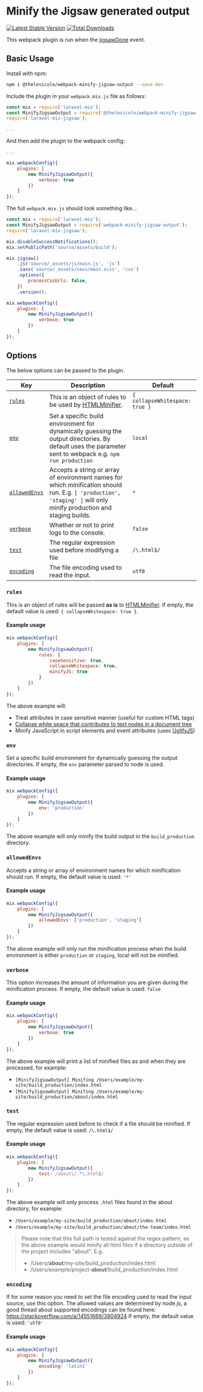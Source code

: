 # Minify the Jigsaw generated output
[![Latest Stable Version](https://img.shields.io/npm/v/@thelevicole/webpack-minify-jigsaw-output)](https://www.npmjs.com/package/@thelevicole/webpack-minify-jigsaw-output)
[![Total Downloads](https://img.shields.io/npm/dt/@thelevicole/webpack-minify-jigsaw-output)](https://www.npmjs.com/package/@thelevicole/webpack-minify-jigsaw-output)

This webpack plugin is run when the [jigsawDone](https://github.com/tightenco/laravel-mix-jigsaw/pull/14) event.

Basic Usage
-

Install with npm:
```bash
npm i @thelevicole/webpack-minify-jigsaw-output --save-dev
```

Include the plugin in your `webpack.mix.js` file as follows:
```javascript
const mix = require('laravel-mix');
const MinifyJigsawOutput = require('@thelevicole/webpack-minify-jigsaw-output');
require('laravel-mix-jigsaw');

...
```

And then add the plugin to the webpack config:
```javascript
...

mix.webpackConfig({
    plugins: [
        new MinifyJigsawOutput({
            verbose: true
        })
    ]
});
```

The full `webpack.mix.js` should look something like...
```javascript
const mix = require('laravel-mix');
const MinifyJigsawOutput = require('webpack-minify-jigsaw-output');
require('laravel-mix-jigsaw');

mix.disableSuccessNotifications();
mix.setPublicPath('source/assets/build');

mix.jigsaw()
    .js('source/_assets/js/main.js', 'js')
    .sass('source/_assets/sass/main.scss', 'css')
    .options({
        processCssUrls: false,
    })
    .version();

mix.webpackConfig({
    plugins: [
        new MinifyJigsawOutput({
            verbose: true
        })
    ]
});
```

Options
-

The below options can be passed to the plugin.

|Key|Description|Default|
|--|--|--|
| [`rules`](#rules) | This is an object of rules to be used by [HTMLMinifier](https://github.com/kangax/html-minifier/). | `{ collapseWhitespace: true }` |
| [`env`](#env) | Set a specific build environment for dynamically guessing the output directories. By default uses the parameter sent to webpack e.g. `npm run production` | `local` |
| [`allowedEnvs`](#allowedenvs) | Accepts a string or array of environment names for which minification should run. E.g. `[ 'production', 'staging' ]` will only minify production and staging builds.  | `*` |
| [`verbose`](#verbose) | Whether or not to print logs to the console. | `false` |
| [`test`](#test) | The regular expression used before modifying a file | `/\.html$/` |
| [`encoding`](#encoding) | The file encoding used to read the input. | `utf8` |

### `rules`

This is an object of rules will be passed **as is** to [HTMLMinifier](https://github.com/kangax/html-minifier/).
If empty, the default value is used: `{ collapseWhitespace: true }`.

#### Example usage
```javascript
mix.webpackConfig({
    plugins: [
        new MinifyJigsawOutput({
            rules: {
                caseSensitive: true,
                collapseWhitespace: true,
                minifyJS: true
            }
        })
    ]
});
```
The above example will:
- Treat attributes in case sensitive manner (useful for custom HTML tags)
- [Collapse white space that contributes to text nodes in a document tree](http://perfectionkills.com/experimenting-with-html-minifier/#collapse_whitespace)
- Minify JavaScript in script elements and event attributes (uses [UglifyJS](https://github.com/mishoo/UglifyJS2))

### `env`

Set a specific build environment for dynamically guessing the output directories.
If empty, the `env` parameter parsed to node is used.

#### Example usage
```javascript
mix.webpackConfig({
    plugins: [
        new MinifyJigsawOutput({
            env: 'production'
        })
    ]
});
```
The above example will only minify the build output in the `build_production` directory.

### `allowedEnvs`

Accepts a string or array of environment names for which minification should run. 
If empty, the default value is used: `'*'`

#### Example usage
```javascript
mix.webpackConfig({
    plugins: [
        new MinifyJigsawOutput({
            allowedEnvs: ['production', 'staging']
        })
    ]
});
```
The above example will only run the minification process when the build environment is either `production` or `staging`, local will not be minified.

### `verbose`

This option  increases  the amount of information you are given during the minification process.
If empty, the default value is used: `false`

#### Example usage
```javascript
mix.webpackConfig({
    plugins: [
        new MinifyJigsawOutput({
            verbose: true
        })
    ]
});
```
The above example will print a list of minified files as and when they are processed, for example:

- `[MinifyJigsawOutput] Minifing /Users/example/my-site/build_production/index.html`
- `[MinifyJigsawOutput] Minifing /Users/example/my-site/build_production/about/index.html`

### `test`

The regular expression used before to check if a file should be minified.
If empty, the default value is used: `/\.html$/`

#### Example usage
```javascript
mix.webpackConfig({
    plugins: [
        new MinifyJigsawOutput({
            test: /about\/.*\.html$/
        })
    ]
});
```
The above example will only process `.html` files found in the about directory, for example:

- `/Users/example/my-site/build_production/about/index.html`
- `/Users/example/my-site/build_production/about/the-team/index.html`

> Please note that this full path is tested against the regex pattern, so the above example would minify all html files if a directory outside of the project includes "about".
> E.g.
> - /Users/**about**/my-site/build_production/index.html
> - /Users/example/project-**about**/build_production/index.html

### `encoding`

If for some reason you need to set the file encoding used to read the input source, use this option. The allowed values are determined by node.js, a good thread about supported encodings can be found here: https://stackoverflow.com/a/14551669/3804924
If empty, the default value is used: `'utf8'`

#### Example usage
```javascript
mix.webpackConfig({
    plugins: [
        new MinifyJigsawOutput({
            encoding: 'latin1'
        })
    ]
});
```
